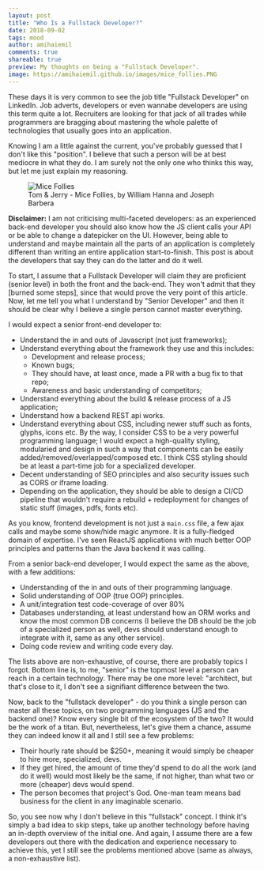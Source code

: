 ```yaml
---
layout: post
title: "Who Is a Fullstack Developer?"
date: 2018-09-02
tags: mood
author: amihaiemil
comments: true
shareable: true
preview: My thoughts on being a "Fullstack Developer".
image: https://amihaiemil.github.io/images/mice_follies.PNG
---
```


These days it is very common to see the job title "Fullstack Developer" on LinkedIn.
Job adverts, developers or even wannabe developers are using this term quite a lot. Recruiters are looking for that jack of all trades while programmers are bragging about mastering the whole palette of technologies that usually goes into an application.

Knowing I am a little against the current, you've probably guessed that I don't like
this "position". I believe that such a person will be at best mediocre in what they do. I am surely not the only one who thinks this way, but let me just explain my reasoning.

<figure class="articleimg">
 <img src="{{page.image}}" alt="Mice Follies">
 <figcaption>
 Tom & Jerry - Mice Follies, by  William Hanna and Joseph Barbera
 </figcaption>
</figure>

**Disclaimer:** I am not criticising multi-faceted developers: as an experienced back-end developer you should also know how the JS client calls your API or be able to change a datepicker on the UI. However, being able to understand and maybe maintain all the parts of an application is completely different than writing an entire application start-to-finish. This post is about the developers that say they can do the latter and do it well.

To start, I assume that a Fullstack Developer will claim they are proficient (senior level) in both the front and the back-end. They won't admit that they [burned some steps], since that would prove the very point of this article. Now, let me tell you what I understand by "Senior Developer" and then it should be clear why I believe a single person cannot master everything.

I would expect a senior front-end developer to:

* Understand the in and outs of Javascript (not just frameworks);
* Understand everything about the framework they use and this includes:
    - Development and release process;
    - Known bugs;
    - They should have, at least once, made a PR with a bug fix to that repo;
    - Awareness and basic understanding of competitors;
* Understand everything about the build & release process of a JS application;
* Understand how a backend REST api works.
* Understand everything about CSS, including newer stuff such as fonts, glyphs, icons etc. By the way,
I consider CSS to be a very powerful programming language; I would expect a high-quality styling, modularied and design
in such a way that components can be easily added/removed/overlapped/composed etc. I think CSS styling should be at least a part-time job for a specialized developer.
* Decent understanding of SEO principles and also security issues such as CORS or iframe loading.
* Depending on the application, they should be able to design a CI/CD pipeline that wouldn't require a
rebuild + redeployment for changes of static stuff (images, pdfs, fonts etc).

As you know, frontend development is not just a ``main.css`` file, a few ajax calls and maybe some show/hide magic anymore. It is a fully-fledged domain of expertise. I've seen ReactJS applications with much better OOP principles and patterns than the Java backend it was calling.

From a senior back-end developer, I would expect the same as the above, with a few additions:

* Understanding of the in and outs of their programming language.
* Solid understanding of OOP (true OOP) principles.
* A unit/integration test code-coverage of over 80%
* Databases understanding, at least understand how an ORM works and know the most common DB concerns (I believe the DB should be the job of a specialized person as well, devs should understand enough to integrate with it, same as any other service).
* Doing code review and writing code every day.

The lists above are non-exhaustive, of course, there are probably topics I forgot. Bottom line is, to me, "senior" is the topmost level a person can reach in a certain technology. There may be one more level: "architect, but that's close to it, I don't see a signifiant difference between the two.

Now, back to the "fullstack developer" - do you think a single person can master all these topics, on two programming languages (JS and the backend one)? Know every single bit of the ecosystem of the two? It would be the work of a titan. But, nevertheless, let's give them a chance, assume they can indeed know it all and I still see a few problems:

* Their hourly rate should be $250+, meaning it would simply be cheaper to hire more, specialized, devs.
* If they get hired, the amount of time they'd spend to do all the work (and do it well) would most likely be the same, if not higher, than what two or more (cheaper) devs would spend.
* The person becomes that project's God. One-man team means bad business for the client in any imaginable scenario.

So, you see now why I don't believe in this "fullstack" concept. I think it's simply a bad idea to skip steps, take up another technology before having an in-depth overview of the initial one. And again, I assume there are a few developers out there with the dedication and experience necessary to achieve this, yet I still see the problems mentioned above (same as always, a non-exhaustive list). 
